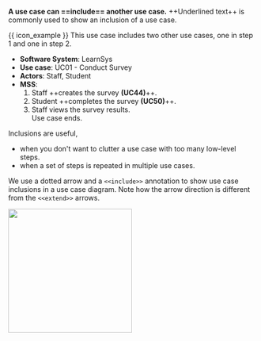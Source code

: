 <link rel="stylesheet" href="{{baseUrl}}/css/common.css">

**A use case can ==include== another use case.** ++Underlined text++ is commonly used to show an inclusion of a use case.

<box>

{{ icon_example }} This use case includes two other use cases, one in step 1 and one in step 2.

<div class="text-monospace">

* **Software System**: LearnSys
* **Use case**:  UC01 - Conduct Survey
* **Actors**: Staff, Student
* **MSS**:
  1. Staff ++creates the survey **(UC44)**++.
  1. Student ++completes the survey **(UC50)**++.
  1. Staff views the survey results.<br>
     Use case ends.
</div>
</box>

Inclusions are useful,
* when you don't want to clutter a use case with too many low-level steps.
* when a set of steps is repeated in multiple use cases.

We use a dotted arrow and a `<<include>>` annotation to show use case inclusions in a use case diagram. Note how the arrow direction is different from the `<<extend>>` arrows.

<img src="{{baseUrl}}/specifyingRequirements/useCases/details/images/inclusion.png" height="250" /><p/>